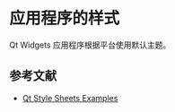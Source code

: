 # 应用程序的样式

Qt Widgets 应用程序根据平台使用默认主题。

## 参考文献

- [Qt Style Sheets Examples](https://doc.qt.io/qt-5/stylesheet-examples.html#customizing-qframe)

